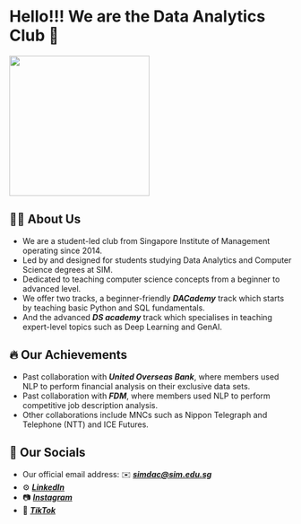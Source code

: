 # Hello!!! We are the Data Analytics Club 👋
<img src="https://github.com/user-attachments/assets/d3891bb3-6e77-4acf-872a-8f7535eaf5fe" width="250vw" height="250vh"><br>
## 👨‍💻 About Us
* We are a student-led club from Singapore Institute of Management operating since 2014.
* Led by and designed for students studying Data Analytics and Computer Science degrees at SIM.
* Dedicated to teaching computer science concepts from a beginner to advanced level.
* We offer two tracks, a beginner-friendly <b><i>DACademy</i></b> track which starts by teaching basic Python and SQL fundamentals.
* And the advanced <b><i>DS academy</i></b> track which specialises in teaching expert-level topics such as Deep Learning and GenAI.

## 🔥 Our Achievements
* Past collaboration with <b><i>United Overseas Bank</i></b>, where members used NLP to perform financial analysis on their exclusive data sets.
* Past collaboration with <b><i>FDM</i></b>, where members used NLP to perform competitive job description analysis.
* Other collaborations include MNCs such as Nippon Telegraph and Telephone (NTT) and ICE Futures.

## 👯 Our Socials
* Our official email address: ✉️ <b><i>simdac@sim.edu.sg</b></i>
* ⚙️ <a href="https://www.linkedin.com/company/simdac/"><b><i>LinkedIn</b></i></a>
* 📷 <a href="https://www.instagram.com/sim_dac/"><b><i>Instagram</b></i></a>
* 🎉 <a href="https://tiktok.com/@sim_dac?lang=en"><b><i>TikTok</b></i></a>
